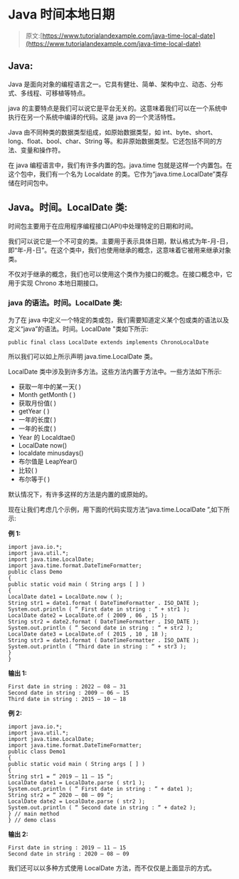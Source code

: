 # Java 时间本地日期

> 原文:[https://www.tutorialandexample.com/java-time-local-date](https://www.tutorialandexample.com/java-time-local-date)

## Java:

Java 是面向对象的编程语言之一。它具有健壮、简单、架构中立、动态、分布式、多线程、可移植等特点。

java 的主要特点是我们可以说它是平台无关的。这意味着我们可以在一个系统中执行在另一个系统中编译的代码。这是 java 的一个灵活特性。

Java 由不同种类的数据类型组成，如原始数据类型，如 int、byte、short、long、float、bool、char、String 等。和非原始数据类型。它还包括不同的方法、变量和操作符。

在 java 编程语言中，我们有许多内置的包。java.time 包就是这样一个内置包。在这个包中，我们有一个名为 Localdate 的类。它作为“java.time.LocalDate”类存储在时间包中。

## Java。时间。LocalDate 类:

时间包主要用于在应用程序编程接口(API)中处理特定的日期和时间。

我们可以说它是一个不可变的类。主要用于表示具体日期，默认格式为年-月-日，即“年-月-日”。在这个类中，我们也使用继承的概念，这意味着它被用来继承对象类。

不仅对于继承的概念，我们也可以使用这个类作为接口的概念。在接口概念中，它用于实现 Chrono 本地日期接口。

### java 的语法。时间。LocalDate 类:

为了在 java 中定义一个特定的类或包，我们需要知道定义某个包或类的语法以及定义“java”的语法。时间。LocalDate "类如下所示:

```
public final class LocalDate extends implements ChronoLocalDate
```

所以我们可以如上所示声明 java.time.LocalDate 类。

LocalDate 类中涉及到许多方法。这些方法内置于方法中。一些方法如下所示:

*   获取一年中的某一天( )
*   Month getMonth ( )
*   获取月份值( )
*   getYear ( )
*   一年的长度( )
*   一年的长度( )
*   Year 的 Localdtae()
*   LocalDate now()
*   localdate minusdays()
*   布尔值是 LeapYear()
*   比较( )
*   布尔等于( )

默认情况下，有许多这样的方法是内置的或原始的。

现在让我们考虑几个示例，用下面的代码实现方法“java.time.LocalDate ”,如下所示:

**例 1:**

```
import java.io.*;
import java.util.*;
import java.time.LocalDate;
import java.time.format.DateTimeFormatter;
public class Demo
{
public static void main ( String args [ ] )
{
LocalDate date1 = LocalDate.now ( );
String str1 = date1.format ( DateTimeFormatter . ISO_DATE );
System.out.println ( “ First date in string : “ + str1 );
LocalDate date2 = LocalDate.of ( 2009 , 06 , 15 );
String str2 = date2.format ( DateTimeFormatter . ISO_DATE );
System.out.println ( “ Second date in string : “ + str2 );
LocalDate date3 = LocalDate.of ( 2015 , 10 , 18 );
String str3 = date1.format ( DateTimeFormatter . ISO_DATE );
System.out.println ( “Third date in string : “ + str3 );
}
}
```

**输出 1:**

```
First date in string : 2022 – 08 – 31 
Second date in string : 2009 – 06 – 15
Third date in string : 2015 – 10 – 18
```

**例 2:**

```
import java.io.*;
import java.util.*;
import java.time.LocalDate;
import java.time.format.DateTimeFormatter;
public class Demo1
{
public static void main ( String args [ ] )
{
String str1 = “ 2019 – 11 – 15 “;
LocalDate date1 = LocalDate.parse ( str1 );
System.out.println ( “ First date in string : “ + date1 );
String str2 = “ 2020 – 08 – 09 “;
LocalDate date2 = LocalDate.parse ( str2 );
System.out.println ( “ Second date in string : “ + date2 );
} // main method
} // demo class 
```

**输出 2:**

```
First date in string : 2019 – 11 – 15 
Second date in string : 2020 – 08 – 09 
```

我们还可以以多种方式使用 LocalDate 方法，而不仅仅是上面显示的方式。